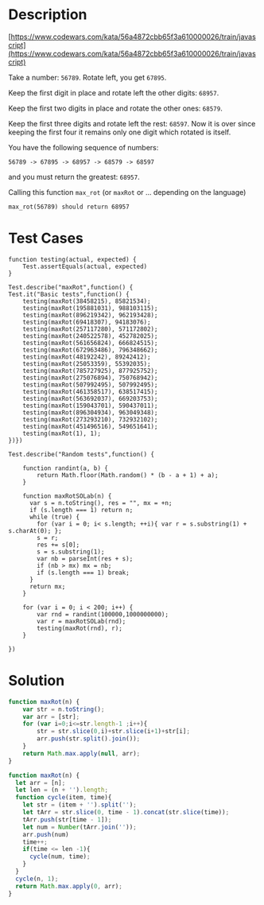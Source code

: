 # Description
[https://www.codewars.com/kata/56a4872cbb65f3a610000026/train/javascript](https://www.codewars.com/kata/56a4872cbb65f3a610000026/train/javascript)

Take a number: `56789`. Rotate left, you get `67895`.

Keep the first digit in place and rotate left the other digits: `68957`.

Keep the first two digits in place and rotate the other ones: `68579`.

Keep the first three digits and rotate left the rest: `68597`. Now it is over since keeping the first four it remains only one digit which rotated is itself.

You have the following sequence of numbers:

`56789 -> 67895 -> 68957 -> 68579 -> 68597`

and you must return the greatest: `68957`.

Calling this function `max_rot` (or `maxRot` or ... depending on the language)

`max_rot(56789) should return 68957`


# Test Cases
```
function testing(actual, expected) {
    Test.assertEquals(actual, expected)
}

Test.describe("maxRot",function() {
Test.it("Basic tests",function() { 
    testing(maxRot(38458215), 85821534);
    testing(maxRot(195881031), 988103115);
    testing(maxRot(896219342), 962193428);
    testing(maxRot(69418307), 94183076);
    testing(maxRot(257117280), 571172802);
    testing(maxRot(240522578), 452782025);
    testing(maxRot(561656824), 666824515);
    testing(maxRot(672963486), 796348662);
    testing(maxRot(48192242), 89242412);
    testing(maxRot(25053359), 55392035);
    testing(maxRot(785727925), 877925752);
    testing(maxRot(275076894), 750768942);
    testing(maxRot(507992495), 507992495);
    testing(maxRot(461358517), 638517415);
    testing(maxRot(563692037), 669203753);
    testing(maxRot(159043701), 590437011);
    testing(maxRot(896304934), 963049348);
    testing(maxRot(273293210), 732932102);
    testing(maxRot(451496516), 549651641);
    testing(maxRot(1), 1);
})})

Test.describe("Random tests",function() {

    function randint(a, b) { 
        return Math.floor(Math.random() * (b - a + 1) + a); 
    }

    function maxRotSOLab(n) {
      var s = n.toString(), res = "", mx = +n;
      if (s.length === 1) return n;
      while (true) {
        for (var i = 0; i< s.length; ++i){ var r = s.substring(1) + s.charAt(0); };
        s = r;
        res += s[0];
        s = s.substring(1);
        var nb = parseInt(res + s);
        if (nb > mx) mx = nb;
        if (s.length === 1) break;
      }
      return mx;
    }    

    for (var i = 0; i < 200; i++) {
        var rnd = randint(100000,1000000000);
        var r = maxRotSOLab(rnd);
        testing(maxRot(rnd), r);
    }
    
})
```

# Solution

``` js
function maxRot(n) {
    var str = n.toString();
    var arr = [str];
    for (var i=0;i<=str.length-1 ;i++){
        str = str.slice(0,i)+str.slice(i+1)+str[i];
        arr.push(str.split().join());
    }
    return Math.max.apply(null, arr);
}
```

``` js
function maxRot(n) {
  let arr = [n];
  let len = (n + '').length;
  function cycle(item, time){
    let str = (item + '').split('');
    let tArr = str.slice(0, time - 1).concat(str.slice(time));
    tArr.push(str[time - 1]);
    let num = Number(tArr.join(''));
    arr.push(num)
    time++;
    if(time <= len -1){
      cycle(num, time);
    }
  }
  cycle(n, 1);
  return Math.max.apply(0, arr);
}
```
